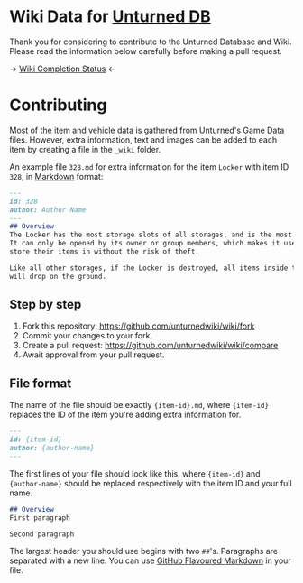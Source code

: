 # Wiki Data for [Unturned DB](https://unturned.wiki)

Thank you for considering to contribute to the Unturned Database and Wiki. Please read the information below carefully before making a pull request.

-> [Wiki Completion Status](https://github.com/unturnedwiki/wiki/issues/1) <-


# Contributing
Most of the item and vehicle data is gathered from Unturned's Game Data files.
However, extra information, text and images can be added to each item by creating a file in the `_wiki` folder.

An example file `328.md` for extra information for the item `Locker` with item ID `328`, in [Markdown](https://guides.github.com/features/mastering-markdown/) format:

```markdown
---
id: 328
author: Author Name
---
## Overview
The Locker has the most storage slots of all storages, and is the most durable storage.
It can only be opened by its owner or group members, which makes it useful for players to
store their items in without the risk of theft.

Like all other storages, if the Locker is destroyed, all items inside the Locker
will drop on the ground.
```

## Step by step

1. Fork this repository: https://github.com/unturnedwiki/wiki/fork
2. Commit your changes to your fork.
3. Create a pull request: https://github.com/unturnedwiki/wiki/compare
4. Await approval from your pull request.

## File format
The name of the file should be exactly `{item-id}.md`, where `{item-id}` replaces the ID of the item you're adding extra information for.

```markdown
---
id: {item-id}
author: {author-name}
---
```
The first lines of your file should look like this, where `{item-id}` and `{author-name}` should be replaced respectively with the item ID and your full name.

```markdown
## Overview
First paragraph

Second paragraph
```
The largest header you should use begins with two `##`'s. Paragraphs are separated with a new line. You can use [GitHub Flavoured Markdown](https://guides.github.com/features/mastering-markdown/) in your file.
